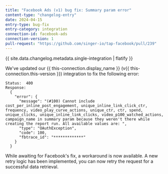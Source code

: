 ```yaml
---
title: "Facebook Ads (v1) bug fix: Summary param error"
content-type: "changelog-entry"
date: 2024-04-15
entry-type: bug-fix
entry-category: integration
connection-id: facebook-ads
connection-version: 1
pull-request: "https://github.com/singer-io/tap-facebook/pull/239"
---
```

{{ site.data.changelog.metadata.single-integration | flatify }}

We've updated our {{ this-connection.display_name }} (v{{ this-connection.this-version }}) integration to fix the following error:

```
Status:  400
Response:
  {
    "error": {
      "message": "(#100) Cannot include cost_per_inline_post_engagement, unique_inline_link_click_ctr, frequency, video_play_curve_actions, unique_ctr, ctr, spend, unique_clicks, unique_inline_link_clicks, video_p100_watched_actions, campaign_name in summary param because they weren't there while creating the report run. All available values are: ",
      "type": "OAuthException",
      "code": 100,
      "fbtrace_id": "*************"
    }
  }
```

While awaiting for Facebook's fix, a workaround is now available. A new retry logic has been implemented, you can now retry the request for a successful data retrieval.
